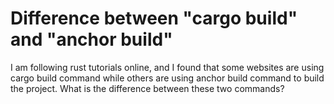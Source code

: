 
# Difference between "cargo build" and "anchor build"

I am following rust tutorials online, and I found that some websites are using cargo build command while others are using anchor build command to build the project.
What is the difference between these two commands?

        